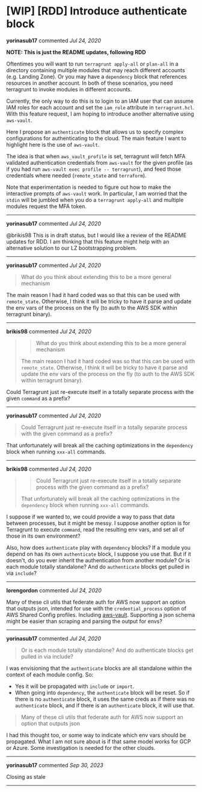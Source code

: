 # [WIP] [RDD] Introduce authenticate block

**yorinasub17** commented *Jul 24, 2020*

__NOTE: This is just the README updates, following RDD__

Oftentimes you will want to run `terragrunt apply-all` or `plan-all` in a directory containing multiple modules that may reach different accounts (e.g. Landing Zone). Or you may have a `dependency` block that references resources in another account. In both of these scenarios, you need terragrunt to invoke modules in different accounts.

Currently, the only way to do this is to login to an IAM user that can assume IAM roles for each account and set the `iam_role` attribute in `terragrunt.hcl`. With this feature request, I am hoping to introduce another alternative using `aws-vault`.

Here I propose an `authenticate` block that allows us to specify complex configurations for authenticating to the cloud. The main feature I want to highlight here is the use of `aws-vault`.

The idea is that when `aws_vault_profile` is set, terragrunt will fetch MFA validated authentication credentials from `aws-vault` for the given profile (as if you had run `aws-vault exec profile -- terragrunt`), and feed those credentials where needed (`remote_state` and `terraform`).

Note that experimentation is needed to figure out how to make the interactive prompts of `aws-vault` work. In particular, I am worried that the `stdin` will be jumbled when you do a `terragrunt apply-all` and multiple modules request the MFA token.
<br />
***


**yorinasub17** commented *Jul 24, 2020*

@brikis98 This is in draft status, but I would like a review of the README updates for RDD. I am thinking that this feature might help with an alternative solution to our LZ bootstrapping problem.
***

**yorinasub17** commented *Jul 24, 2020*

> What do you think about extending this to be a more general mechanism

The main reason I had it hard coded was so that this can be used with `remote_state`. Otherwise, I think it will be tricky to have it parse and update the env vars of the process on the fly (to auth to the AWS SDK within terragrunt binary).
***

**brikis98** commented *Jul 24, 2020*

> > What do you think about extending this to be a more general mechanism
> 
> The main reason I had it hard coded was so that this can be used with `remote_state`. Otherwise, I think it will be tricky to have it parse and update the env vars of the process on the fly (to auth to the AWS SDK within terragrunt binary).

Could Terragrunt just re-execute itself in a totally separate process with the given `command` as a prefix?
***

**yorinasub17** commented *Jul 24, 2020*

> Could Terragrunt just re-execute itself in a totally separate process with the given command as a prefix?

That unfortunately will break all the caching optimizations in the `dependency` block when running `xxx-all` commands.
***

**brikis98** commented *Jul 24, 2020*

> > Could Terragrunt just re-execute itself in a totally separate process with the given command as a prefix?
> 
> That unfortunately will break all the caching optimizations in the `dependency` block when running `xxx-all` commands.

I suppose if we wanted to, we could provide a way to pass that data between processes, but it might be messy. I suppose another option is for Terragrunt to execute `command`, read the resulting env vars, and set all of those in its own environment?

Also, how does `authenticate` play with `dependency` blocks? If a module you depend on has its own `authenticate` block, I suppose you use that. But if it doesn't, do you ever inherit the authentication from another module? Or is each module totally standalone? And do `authenticate` blocks get pulled in via `include`?
***

**lorengordon** commented *Jul 24, 2020*

Many of these cli utils that federate auth for AWS now support an option that outputs json, intended for use with the `credential_process` option of AWS Shared Config profiles. Including [aws-vault](https://github.com/99designs/aws-vault/blob/master/USAGE.md#using-credential-helper). Supporting a json schema might be easier than scraping and parsing the output for envs?
***

**yorinasub17** commented *Jul 24, 2020*

> Or is each module totally standalone? And do authenticate blocks get pulled in via include?

I was envisioning that the `authenticate` blocks are all standalone within the context of each module config. So:

- Yes it will be propagated with `include` or `import`.
- When going into `dependency`, the `authenticate` block will be reset. So if there is no `authenticate` block, it uses the same creds as if there was no `authenticate` block, and if there is an `authenticate` block, it will use that.

> Many of these cli utils that federate auth for AWS now support an option that outputs json

I had this thought too, or some way to indicate which env vars should be propagated. What I am not sure about is if that same model works for GCP or Azure. Some investigation is needed for the other clouds.
***

**yorinasub17** commented *Sep 30, 2023*

Closing as stale
***


